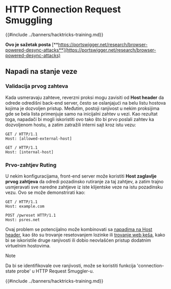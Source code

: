 # HTTP Connection Request Smuggling

{{#include ../banners/hacktricks-training.md}}

**Ovo je sažetak posta** [**https://portswigger.net/research/browser-powered-desync-attacks**](https://portswigger.net/research/browser-powered-desync-attacks)

## Napadi na stanje veze <a href="#state" id="state"></a>

### Validacija prvog zahteva

Kada usmeravaju zahteve, reverzni proksi mogu zavisiti od **Host header** da odrede odredišni back-end server, često se oslanjajući na belu listu hostova kojima je dozvoljen pristup. Međutim, postoji ranjivost u nekim proksijima gde se bela lista primenjuje samo na inicijalni zahtev u vezi. Kao rezultat toga, napadači bi mogli iskoristiti ovo tako što bi prvo poslali zahtev ka dozvoljenom hostu, a zatim zatražili interni sajt kroz istu vezu:
```
GET / HTTP/1.1
Host: [allowed-external-host]

GET / HTTP/1.1
Host: [internal-host]
```
### Prvo-zahtjev Ruting

U nekim konfiguracijama, front-end server može koristiti **Host zaglavlje prvog zahtjeva** da odredi pozadinsko rutiranje za taj zahtjev, a zatim trajno usmjeravati sve naredne zahtjeve iz iste klijentske veze na istu pozadinsku vezu. Ovo se može demonstrirati kao:
```
GET / HTTP/1.1
Host: example.com

POST /pwreset HTTP/1.1
Host: psres.net
```
Ovaj problem se potencijalno može kombinovati sa [napadima na Host header](https://portswigger.net/web-security/host-header), kao što su trovanje resetovanjem lozinke ili [trovanje web keša](https://portswigger.net/web-security/web-cache-poisoning), kako bi se iskoristile druge ranjivosti ili dobio neovlašćen pristup dodatnim virtuelnim hostovima.

> [!NOTE]
> Da bi se identifikovale ove ranjivosti, može se koristiti funkcija 'connection-state probe' u HTTP Request Smuggler-u.

{{#include ../banners/hacktricks-training.md}}
